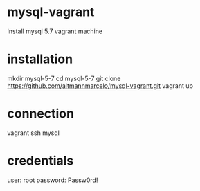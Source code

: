 # mysql-vagrant
Install mysql 5.7 vagrant machine

# installation
mkdir mysql-5-7
cd mysql-5-7
git clone https://github.com/altmannmarcelo/mysql-vagrant.git
vagrant up

# connection
vagrant ssh
mysql 

# credentials
user: root
password: Passw0rd!


